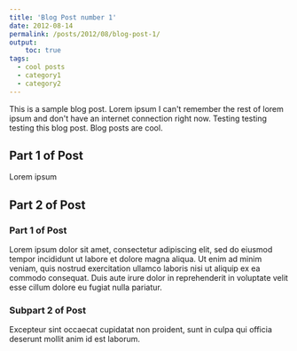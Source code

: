 ```yaml
---
title: 'Blog Post number 1'
date: 2012-08-14
permalink: /posts/2012/08/blog-post-1/
output:
    toc: true
tags:
  - cool posts
  - category1
  - category2
---
```


This is a sample blog post. Lorem ipsum I can't remember the rest of lorem ipsum and don't have an internet connection right now. Testing testing testing this blog post. Blog posts are cool.

## Part 1 of Post
Lorem ipsum

## Part 2 of Post
### Part 1 of Post
Lorem ipsum dolor sit amet, consectetur adipiscing elit, sed do eiusmod tempor incididunt ut labore et dolore magna aliqua. Ut enim ad minim veniam, quis nostrud exercitation ullamco laboris nisi ut aliquip ex ea commodo consequat. Duis aute irure dolor in reprehenderit in voluptate velit esse cillum dolore eu fugiat nulla pariatur. 

### Subpart 2 of Post
Excepteur sint occaecat cupidatat non proident, sunt in culpa qui officia deserunt mollit anim id est laborum.


